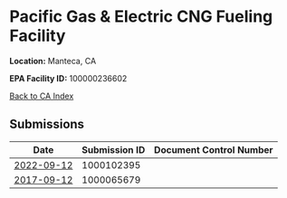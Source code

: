 # Pacific Gas & Electric CNG Fueling Facility

**Location:** Manteca, CA

**EPA Facility ID:** 100000236602

[Back to CA Index](../../index.md)

## Submissions

| Date | Submission ID | Document Control Number |
|------|--------------|-------------------------|
| [2022-09-12](submissions/1000102395.md) | 1000102395 |  |
| [2017-09-12](submissions/1000065679.md) | 1000065679 |  |
